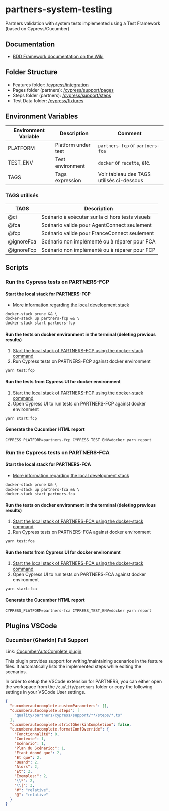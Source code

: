 # partners-system-testing

Partners validation with system tests implemented using a Test Framework (based on Cypress/Cucumber)

## Documentation

- [BDD Framework documentation on the Wiki](https://gitlab.dev-franceconnect.fr/france-connect/documentation/-/wikis/Produits/Tests/Framework-BDD/Introduction)

## Folder Structure

- Features folder: [/cypress/integration](./cypress/integration)
- Pages folder (partners): [/cypress/support/pages](./cypress/support/pages)
- Steps folder (partners): [/cypress/support/steps](./cypress/support/steps)
- Test Data folder: [/cypress/fixtures](./cypress/fixtures)

## Environment Variables

| Environment Variable | Description         | Comment                                   |
| -------------------- | ------------------- | ----------------------------------------- |
| PLATFORM             | Platform under test | `partners-fcp` or `partners-fca`          |
| TEST_ENV             | Test environment    | `docker` or `recette`, etc.               |
| TAGS                 | Tags expression     | Voir tableau des TAGS utilisés ci-dessous |

### TAGS utilisés

| TAGS       | Description                                      |
| ---------- | ------------------------------------------------ |
| @ci        | Scénario à exécuter sur la ci hors tests visuels |
| @fca       | Scénario valide pour AgentConnect seulement      |
| @fcp       | Scénario valide pour FranceConnect seulement     |
| @ignoreFca | Scénario non implémenté ou à réparer pour FCA    |
| @ignoreFcp | Scénario non implémenté ou à réparer pour FCP    |

## Scripts

### Run the Cypress tests on PARTNERS-FCP

#### Start the local stack for PARTNERS-FCP

- [More information regarding the local development stack](../../docker/_doc/README.md)

```shell
docker-stack prune && \
docker-stack up partners-fcp && \
docker-stack start partners-fcp
```

#### Run the tests on docker environment in the terminal (deleting previous results)

1. [Start the local stack of PARTNERS-FCP using the docker-stack command](#start-the-local-stack-for-partners-fcp)
1. Run Cypress tests on PARTNERS-FCP against docker environment

```shell
yarn test:fcp
```

#### Run the tests from Cypress UI for docker environment

1. [Start the local stack of PARTNERS-FCP using the docker-stack command](#start-the-local-stack-for-partners-fcp)
1. Open Cypress UI to run tests on PARTNERS-FCP against docker environment

```shell
yarn start:fcp
```

#### Generate the Cucumber HTML report

```shell
CYPRESS_PLATFORM=partners-fcp CYPRESS_TEST_ENV=docker yarn report
```

### Run the Cypress tests on PARTNERS-FCA

#### Start the local stack for PARTNERS-FCA

- [More information regarding the local development stack](../../docker/_doc/README.md)

```shell
docker-stack prune && \
docker-stack up partners-fca && \
docker-stack start partners-fca
```

#### Run the tests on docker environment in the terminal (deleting previous results)

1. [Start the local stack of PARTNERS-FCA using the docker-stack command](#start-the-local-stack-for-partners-fca)
1. Run Cypress tests on PARTNERS-FCA against docker environment

```shell
yarn test:fca
```

#### Run the tests from Cypress UI for docker environment

1. [Start the local stack of PARTNERS-FCA using the docker-stack command](#start-the-local-stack-for-partners-fca)
1. Open Cypress UI to run tests on PARTNERS-FCA against docker environment

```shell
yarn start:fca
```

#### Generate the Cucumber HTML report

```shell
CYPRESS_PLATFORM=partners-fca CYPRESS_TEST_ENV=docker yarn report
```

## Plugins VSCode

### Cucumber (Gherkin) Full Support

Link: [CucumberAutoComplete plugin](https://marketplace.visualstudio.com/items?itemName=alexkrechik.cucumberautocomplete)

This plugin provides support for writing/maintaining scenarios in the feature files.
It automatically lists the implemented steps while editing the scenarios.

In order to setup the VSCode extension for PARTNERS, you can either open the workspace from the `/quality/partners` folder or copy the following settings in your VSCode User settings.

```json
{
  "cucumberautocomplete.customParameters": [],
  "cucumberautocomplete.steps": [
    "quality/partners/cypress/support/**/steps/*.ts"
  ],
  "cucumberautocomplete.strictGherkinCompletion": false,
  "cucumberautocomplete.formatConfOverride": {
    "Fonctionnalité": 0,
    "Contexte": 1,
    "Scénario": 1,
    "Plan du Scénario:": 1,
    "Etant donné que": 2,
    "Et que": 2,
    "Quand": 2,
    "Alors": 2,
    "Et": 2,
    "Exemples:": 2,
    "\\*": 2,
    "\\|": 3,
    "#": "relative",
    "@": "relative"
  }
}
```
